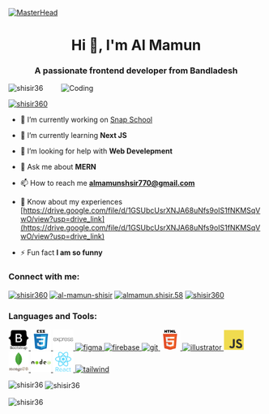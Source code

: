 [![MasterHead](https://www.digitaladlectio.com/wp-content/uploads/2020/04/New-PNC-Animated-Banners.gif)](https://rishavchanda.io)
<h1 align="center">Hi 👋, I'm Al Mamun</h1>
<h3 align="center">A passionate frontend developer from Bandladesh</h3>
<img align="right" alt="Coding" width="400" src = "https://camo.githubusercontent.com/cae12fddd9d6982901d82580bdf321d81fb299141098ca1c2d4891870827bf17/68747470733a2f2f6d69726f2e6d656469756d2e636f6d2f6d61782f313336302f302a37513379765349765f7430696f4a2d5a2e676966"> 

<p align="left"> <img src="https://komarev.com/ghpvc/?username=shisir36&label=Profile%20views&color=0e75b6&style=flat" alt="shisir36" /> </p>

<p align="left"> <a href="https://twitter.com/shisir360" target="blank"><img src="https://img.shields.io/twitter/follow/shisir360?logo=twitter&style=for-the-badge" alt="shisir360" /></a> </p>

- 🔭 I’m currently working on [Snap School](https://snap-school-9a91b.web.app/)

- 🌱 I’m currently learning **Next JS**

- 🤝 I’m looking for help with **Web Develepment**

- 💬 Ask me about **MERN**

- 📫 How to reach me **almamunshsir770@gmail.com**

- 📄 Know about my experiences [https://drive.google.com/file/d/1GSUbcUsrXNJA68uNfs9oIS1fNKMSqVwO/view?usp=drive_link](https://drive.google.com/file/d/1GSUbcUsrXNJA68uNfs9oIS1fNKMSqVwO/view?usp=drive_link)

- ⚡ Fun fact **I am so funny**

<h3 align="left">Connect with me:</h3>
<p align="left">
<a href="https://twitter.com/shisir360" target="blank"><img align="center" src="https://raw.githubusercontent.com/rahuldkjain/github-profile-readme-generator/master/src/images/icons/Social/twitter.svg" alt="shisir360" height="30" width="40" /></a>
<a href="https://linkedin.com/in/al-mamun-shisir" target="blank"><img align="center" src="https://raw.githubusercontent.com/rahuldkjain/github-profile-readme-generator/master/src/images/icons/Social/linked-in-alt.svg" alt="al-mamun-shisir" height="30" width="40" /></a>
<a href="https://fb.com/almamun.shisir.58" target="blank"><img align="center" src="https://raw.githubusercontent.com/rahuldkjain/github-profile-readme-generator/master/src/images/icons/Social/facebook.svg" alt="almamun.shisir.58" height="30" width="40" /></a>
<a href="https://instagram.com/shisir360" target="blank"><img align="center" src="https://raw.githubusercontent.com/rahuldkjain/github-profile-readme-generator/master/src/images/icons/Social/instagram.svg" alt="shisir360" height="30" width="40" /></a>
</p>

<h3 align="left">Languages and Tools:</h3>
<p align="left"> <a href="https://getbootstrap.com" target="_blank" rel="noreferrer"> <img src="https://raw.githubusercontent.com/devicons/devicon/master/icons/bootstrap/bootstrap-plain-wordmark.svg" alt="bootstrap" width="40" height="40"/> </a> <a href="https://www.w3schools.com/css/" target="_blank" rel="noreferrer"> <img src="https://raw.githubusercontent.com/devicons/devicon/master/icons/css3/css3-original-wordmark.svg" alt="css3" width="40" height="40"/> </a> <a href="https://expressjs.com" target="_blank" rel="noreferrer"> <img src="https://raw.githubusercontent.com/devicons/devicon/master/icons/express/express-original-wordmark.svg" alt="express" width="40" height="40"/> </a> <a href="https://www.figma.com/" target="_blank" rel="noreferrer"> <img src="https://www.vectorlogo.zone/logos/figma/figma-icon.svg" alt="figma" width="40" height="40"/> </a> <a href="https://firebase.google.com/" target="_blank" rel="noreferrer"> <img src="https://www.vectorlogo.zone/logos/firebase/firebase-icon.svg" alt="firebase" width="40" height="40"/> </a> <a href="https://git-scm.com/" target="_blank" rel="noreferrer"> <img src="https://www.vectorlogo.zone/logos/git-scm/git-scm-icon.svg" alt="git" width="40" height="40"/> </a> <a href="https://www.w3.org/html/" target="_blank" rel="noreferrer"> <img src="https://raw.githubusercontent.com/devicons/devicon/master/icons/html5/html5-original-wordmark.svg" alt="html5" width="40" height="40"/> </a> <a href="https://www.adobe.com/in/products/illustrator.html" target="_blank" rel="noreferrer"> <img src="https://www.vectorlogo.zone/logos/adobe_illustrator/adobe_illustrator-icon.svg" alt="illustrator" width="40" height="40"/> </a> <a href="https://developer.mozilla.org/en-US/docs/Web/JavaScript" target="_blank" rel="noreferrer"> <img src="https://raw.githubusercontent.com/devicons/devicon/master/icons/javascript/javascript-original.svg" alt="javascript" width="40" height="40"/> </a> <a href="https://www.mongodb.com/" target="_blank" rel="noreferrer"> <img src="https://raw.githubusercontent.com/devicons/devicon/master/icons/mongodb/mongodb-original-wordmark.svg" alt="mongodb" width="40" height="40"/> </a> <a href="https://nodejs.org" target="_blank" rel="noreferrer"> <img src="https://raw.githubusercontent.com/devicons/devicon/master/icons/nodejs/nodejs-original-wordmark.svg" alt="nodejs" width="40" height="40"/> </a> <a href="https://reactjs.org/" target="_blank" rel="noreferrer"> <img src="https://raw.githubusercontent.com/devicons/devicon/master/icons/react/react-original-wordmark.svg" alt="react" width="40" height="40"/> </a> <a href="https://tailwindcss.com/" target="_blank" rel="noreferrer"> <img src="https://www.vectorlogo.zone/logos/tailwindcss/tailwindcss-icon.svg" alt="tailwind" width="40" height="40"/> </a> </p>

<p><img align="left" src="https://github-readme-stats.vercel.app/api/top-langs?username=shisir36&show_icons=true&locale=en&layout=compact" alt="shisir36" /></p>

<p>&nbsp;<img align="center" src="https://github-readme-stats.vercel.app/api?username=shisir36&show_icons=true&locale=en" alt="shisir36" /></p>

<p><img align="center" src="https://github-readme-streak-stats.herokuapp.com/?user=shisir36&" alt="shisir36" /></p>
